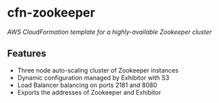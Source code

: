 # cfn-zookeeper
_AWS CloudFormation template for a highly-available Zookeeper cluster_

## Features
- Three node auto-scaling cluster of Zookeeper instances
- Dynamic configuration managed by Exhibitor with S3
- Load Balancer balancing on ports 2181 and 8080
- Exports the addresses of Zookeeper and Exhibitor
